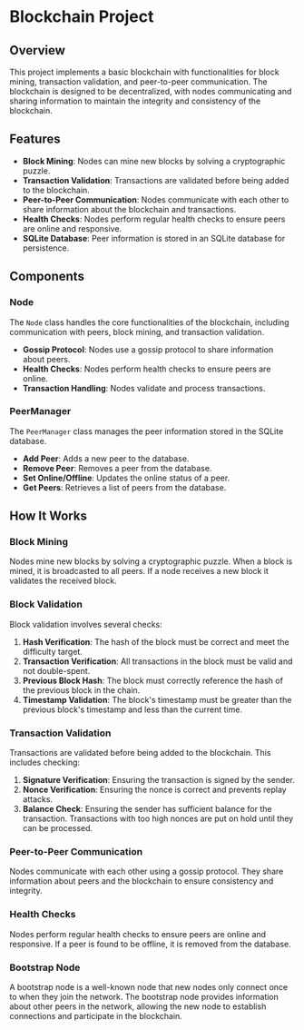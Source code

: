 # Blockchain Project

## Overview

This project implements a basic blockchain with functionalities for block mining, transaction validation, and peer-to-peer communication. The blockchain is designed to be decentralized, with nodes communicating and sharing information to maintain the integrity and consistency of the blockchain.

## Features

- **Block Mining**: Nodes can mine new blocks by solving a cryptographic puzzle.
- **Transaction Validation**: Transactions are validated before being added to the blockchain.
- **Peer-to-Peer Communication**: Nodes communicate with each other to share information about the blockchain and transactions.
- **Health Checks**: Nodes perform regular health checks to ensure peers are online and responsive.
- **SQLite Database**: Peer information is stored in an SQLite database for persistence.

## Components

### Node

The `Node` class handles the core functionalities of the blockchain, including communication with peers, block mining, and transaction validation.

- **Gossip Protocol**: Nodes use a gossip protocol to share information about peers.
- **Health Checks**: Nodes perform health checks to ensure peers are online.
- **Transaction Handling**: Nodes validate and process transactions.

### PeerManager

The `PeerManager` class manages the peer information stored in the SQLite database.

- **Add Peer**: Adds a new peer to the database.
- **Remove Peer**: Removes a peer from the database.
- **Set Online/Offline**: Updates the online status of a peer.
- **Get Peers**: Retrieves a list of peers from the database.


## How It Works

### Block Mining

Nodes mine new blocks by solving a cryptographic puzzle. When a block is mined, it is broadcasted to all peers. If a node receives a new block it validates the received block.

### Block Validation

Block validation involves several checks:
1. **Hash Verification**: The hash of the block must be correct and meet the difficulty target.
2. **Transaction Verification**: All transactions in the block must be valid and not double-spent.
3. **Previous Block Hash**: The block must correctly reference the hash of the previous block in the chain.
4. **Timestamp Validation**: The block's timestamp must be greater than the previous block's timestamp and less than the current time.

### Transaction Validation

Transactions are validated before being added to the blockchain. This includes checking:
1. **Signature Verification**: Ensuring the transaction is signed by the sender.
2. **Nonce Verification**: Ensuring the nonce is correct and prevents replay attacks.
3. **Balance Check**: Ensuring the sender has sufficient balance for the transaction.
Transactions with too high nonces are put on hold until they can be processed.

### Peer-to-Peer Communication

Nodes communicate with each other using a gossip protocol. They share information about peers and the blockchain to ensure consistency and integrity.

### Health Checks

Nodes perform regular health checks to ensure peers are online and responsive. If a peer is found to be offline, it is removed from the database.

### Bootstrap Node
A bootstrap node is a well-known node that new nodes only connect once to when they join the network. The bootstrap node provides information about other peers in the network, allowing the new node to establish connections and participate in the blockchain. 
